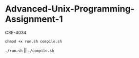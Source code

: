 # Advanced-Unix-Programming-Assignment-1
CSE-4034


``` chmod +x run.sh compile.sh ```


``` ./run.sh ```   || ``` ./compile.sh ```
